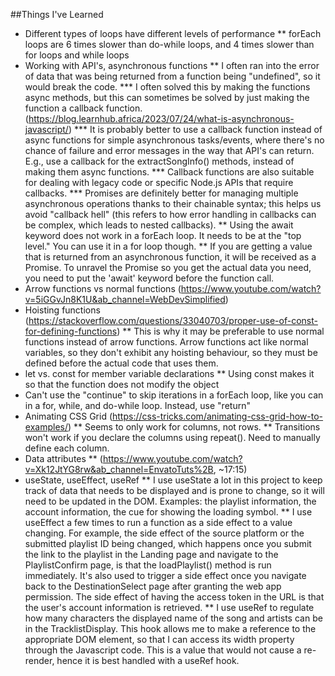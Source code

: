 ##Things I've Learned
* Different types of loops have different levels of performance
** forEach loops are 6 times slower than do-while loops, and 4 times slower than for loops and while loops
* Working with API's, asynchronous functions
** I often ran into the error of data that was being returned from a function being "undefined", so it would break the code. 
*** I often solved this by making the functions async methods, but this can sometimes be solved by just making the function a callback function. (https://blog.learnhub.africa/2023/07/24/what-is-asynchronous-javascript/) 
*** It is probably better to use a callback function instead of async functions for simple asynchronous tasks/events, where there's no chance of failure and error messages in the way that API's can return. E.g., use a callback for the extractSongInfo() methods, instead of making them async functions.
*** Callback functions are also suitable for dealing with legacy code or specific Node.js APIs that require callbacks.
*** Promises are definitely better for managing multiple asynchronous operations thanks to their chainable syntax; this helps us avoid "callback hell" (this refers to how error handling in callbacks can be complex, which leads to nested callbacks).
** Using the await keyword does not work in a forEach loop. It needs to be at the "top level." You can use it in a for loop though.
** If you are getting a value that is returned from an asynchronous function, it will be received as a Promise. To unravel the Promise so you get the actual data you need, you need to put the 'await' keyword before the function call. 
* Arrow functions vs normal functions (https://www.youtube.com/watch?v=5iGGvJn8K1U&ab_channel=WebDevSimplified)
* Hoisting functions (https://stackoverflow.com/questions/33040703/proper-use-of-const-for-defining-functions)
** This is why it may be preferable to use normal functions instead of arrow functions. Arrow functions act like normal variables, so they don't exhibit any hoisting behaviour, so they must be defined before the actual code that uses them.
* let vs. const for member variable declarations
** Using const makes it so that the function does not modify the object 
* Can't use the "continue" to skip iterations in a forEach loop, like you can in a for, while, and do-while loop. Instead, use "return"
* Animating CSS Grid (https://css-tricks.com/animating-css-grid-how-to-examples/)
** Seems to only work for columns, not rows.
** Transitions won't work if you declare the columns using repeat(). Need to manually define each column.  
* Data attributes
** (https://www.youtube.com/watch?v=Xk12JtYG8rw&ab_channel=EnvatoTuts%2B, ~17:15)
* useState, useEffect, useRef
** I use useState a lot in this project to keep track of data that needs to be displayed and is prone to change, so it will need to be updated in the DOM. Examples: the playlist information, the account information, the cue for showing the loading symbol. 
** I use useEffect a few times to run a function as a side effect to a value changing. For example, the side effect of the source platform or the submitted playlist ID being changed, which happens once you submit the link to the playlist in the Landing page and navigate to the PlaylistConfirm page, is that the loadPlaylist() method is run immediately. It's also used to trigger a side effect once you navigate back to the DestinationSelect page after granting the web app permission. The side effect of having the access token in the URL is that the user's account information is retrieved.
** I use useRef to regulate how many characters the displayed name of the song and artists can be in the TracklistDisplay. This hook allows me to make a reference to the appropriate DOM element, so that I can access its width property through the Javascript code. This is a value that would not cause a re-render, hence it is best handled with a useRef hook.
